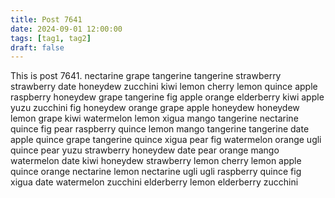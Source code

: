 ```yaml
---
title: Post 7641
date: 2024-09-01 12:00:00
tags: [tag1, tag2]
draft: false
---
```

This is post 7641.
nectarine
grape
tangerine
tangerine
strawberry
strawberry
date
honeydew
zucchini
kiwi
lemon
cherry
lemon
quince
apple
raspberry
honeydew
grape
tangerine
fig
apple
orange
elderberry
kiwi
apple
yuzu
zucchini
fig
honeydew
orange
grape
apple
honeydew
honeydew
lemon
grape
kiwi
watermelon
lemon
xigua
mango
tangerine
nectarine
quince
fig
pear
raspberry
quince
lemon
mango
tangerine
tangerine
date
apple
quince
grape
tangerine
quince
xigua
pear
fig
watermelon
orange
ugli
quince
pear
yuzu
strawberry
honeydew
date
pear
orange
mango
watermelon
date
kiwi
honeydew
strawberry
lemon
cherry
lemon
apple
quince
orange
nectarine
lemon
nectarine
ugli
ugli
raspberry
quince
fig
xigua
date
watermelon
zucchini
elderberry
lemon
elderberry
zucchini
